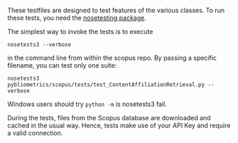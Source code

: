 These testfiles are designed to test features of the various classes.  To run these tests, you need the [nosetesting package](http://nose.readthedocs.io/en/latest/).

The simplest way to invoke the tests is to execute

    nosetests3 --verbose

in the command line from within the scopus repo.  By passing a specific filename, you can test only one suite:

    nosetests3 pybliometrics/scopus/tests/test_ContentAffiliationRetrieval.py --verbose

Windows users should try `python -m` is nosetests3 fail.

During the tests, files from the Scopus database are downloaded and cached in the usual way.  Hence, tests make use of your API Key and require a valid connection.
